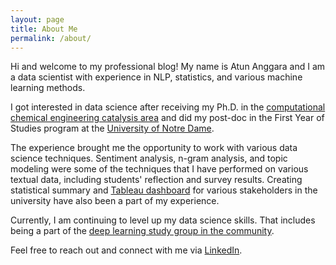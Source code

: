 ```yaml
---
layout: page
title: About Me
permalink: /about/
---
```


Hi and welcome to my professional blog! My name is Atun Anggara and I am a data scientist with experience in NLP, statistics, and various machine learning methods. 

I got interested in data science after receiving my Ph.D. in the [computational chemical engineering catalysis area](https://scholar.google.com/citations?user=PyTERHUAAAAJ&hl=en) and did my post-doc in the First Year of Studies program at the [University of Notre Dame](www.nd.edu). 

The experience brought me the opportunity to work with various data science techniques. Sentiment analysis, n-gram analysis, and topic modeling were some of the techniques that I have performed on various textual data, including students' reflection and survey results. Creating statistical summary and [Tableau dashboard](https://www.tableau.com/) for various stakeholders in the university have also been a part of my experience. 

Currently, I am continuing to level up my data science skills. That includes being a part of the [deep learning study group in the community](https://www.meetup.com/Twin-Cities-Deep-Learning-Study-Group/events/). 

Feel free to reach out and connect with me via [LinkedIn](https://www.linkedin.com/in/atunanggara/).

<!--This website is powered by **[fastpages](https://github.com/fastai/fastpages)** [^1].


[^1]:a blogging platform that natively supports Jupyter notebooks in addition to other formats.-->

